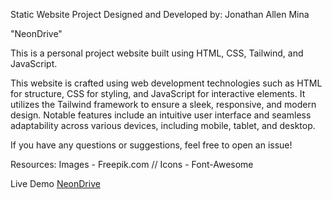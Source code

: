 Static Website Project Designed and Developed by: Jonathan Allen Mina

"NeonDrive"

This is a personal project website built using HTML, CSS, Tailwind, and JavaScript.

This website is crafted using web development technologies such as HTML for structure, CSS for styling, and JavaScript for interactive elements. It utilizes the Tailwind framework to ensure a sleek, responsive, and modern design. Notable features include an intuitive user interface and seamless adaptability across various devices, including mobile, tablet, and desktop.

If you have any questions or suggestions, feel free to open an issue!

Resources: Images - Freepik.com // Icons - Font-Awesome

Live Demo
[NeonDrive](https://alenn122.github.io/NeonDrive/)
